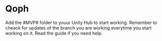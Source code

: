# Qoph
 
Add the #MVP# folder to youur Unity Hub to start working. 
Remember to cheack for updates of the branch you are working everytime you start working on it.
Read the guide if you need help.
